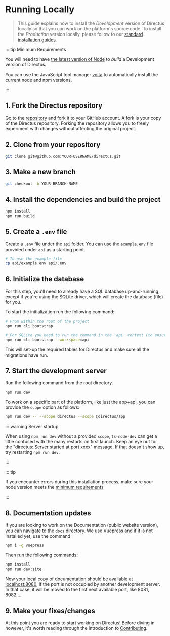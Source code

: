 # Running Locally

> This guide explains how to install the _Development_ version of Directus locally so that you can work on the
> platform's source code. To install the _Production_ version locally, please follow to our
> [standard installation guides](/getting-started/installation/).

::: tip Minimum Requirements

You will need to have [the latest version of Node](https://nodejs.org/en/download/current/) to _build_ a Development
version of Directus.

You can use the JavaScript tool manager [volta](https://volta.sh/) to automatically install the current node and npm
versions.

:::

## 1. Fork the Directus repository

Go to the [repository](https://github.com/directus/directus) and fork it to your GitHub account. A fork is your copy of
the Directus repository. Forking the repository allows you to freely experiment with changes without affecting the
original project.

## 2. Clone from your repository

```bash
git clone git@github.com:YOUR-USERNAME/directus.git
```

## 3. Make a new branch

```bash
git checkout -b YOUR-BRANCH-NAME
```

## 4. Install the dependencies and build the project

```bash
npm install
npm run build
```

## 5. Create a `.env` file

Create a `.env` file under the `api` folder. You can use the `example.env` file provided under `api` as a starting
point.

```bash
# To use the example file
cp api/example.env api/.env
```

## 6. Initialize the database

For this step, you'll need to already have a SQL database up-and-running, except if you're using the SQLite driver,
which will create the database (file) for you.

To start the initialization run the following command:

```bash
# From within the root of the project
npm run cli bootstrap

# For SQLite you need to run the command in the 'api' context (to ensure the database file is created in the right directory)
npm run cli bootstrap --workspace=api
```

This will set-up the required tables for Directus and make sure all the migrations have run.

## 7. Start the development server

Run the following command from the root directory.

```bash
npm run dev
```

To work on a specific part of the platform, like just the app+api, you can provide the `scope` option as follows:

```bash
npm run dev -- --scope directus --scope @directus/app
```

::: warning Server startup

When using `npm run dev` without a provided `scope`, `ts-node-dev` can get a little confused with the many restarts on
first launch. Keep an eye out for the "directus: Server started at port xxxx" message. If that doesn't show up, try
restarting `npm run dev`.

:::

::: tip

If you encounter errors during this installation process, make sure your node version meets the
[minimum requirements](/configuration/installation/cli)

:::

## 8. Documentation updates

If you are looking to work on the Documentation (public website version), you can navigate to the `docs` directory. We
use Vuepress and if it is not installed yet, use the command

```bash
npm i -g vuepress
```

Then run the following commands:

```bash
npm install
npm run dev:site
```

Now your local copy of documentation should be available at [localhost:8080](http://localhost:8080), if the port is not
occupied by another development server. In that case, it will be moved to the first next available port, like 8081,
8082,...

## 9. Make your fixes/changes

At this point you are ready to start working on Directus! Before diving in however, it's worth reading through the
introduction to [Contributing](/contributing/introduction).

